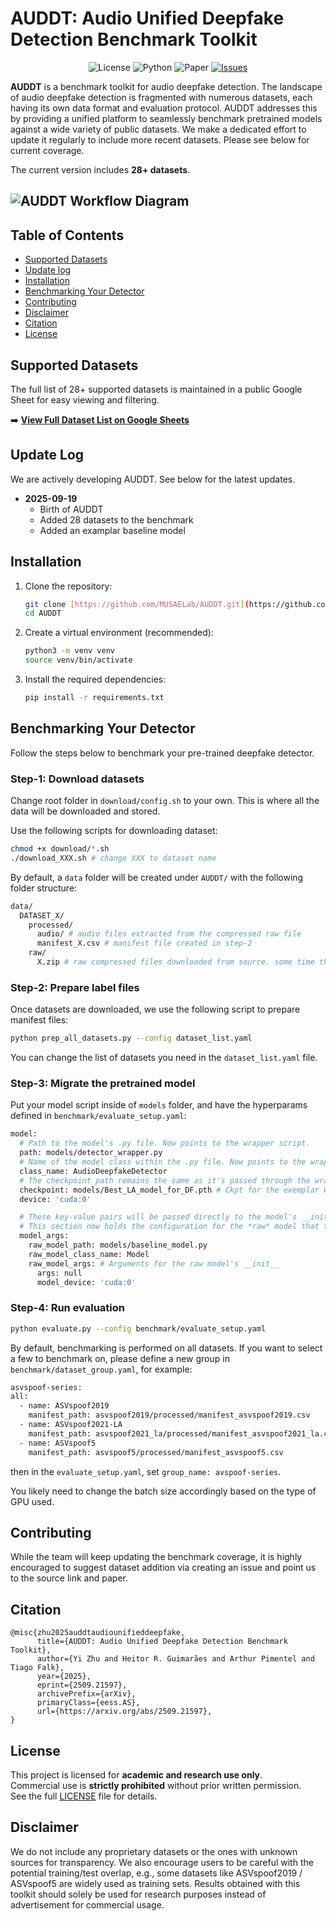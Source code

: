 # AUDDT: Audio Unified Deepfake Detection Benchmark Toolkit

<p align="center">
  <img alt="License" src="https://img.shields.io/badge/License-Research--Use--Only-blue.svg">
  <img alt="Python" src="https://img.shields.io/badge/Python-3.8+-green.svg">
  <img alt="Paper" src="https://img.shields.io/badge/arXiv-xxxx.xxxxx-b31b1b.svg">
  <a href="https://github.com/MUSAELab/AUDDT/issues">
    <img alt="Issues" src="https://img.shields.io/github/MUSAELab/AUDDT">
  </a>
</p>

**AUDDT** is a benchmark toolkit for audio deepfake detection. The landscape of audio deepfake detection is fragmented with numerous datasets, each having its own data format and evaluation protocol. AUDDT addresses this by providing a unified platform to seamlessly benchmark pretrained models against a wide variety of public datasets. We make a dedicated effort to update it regularly to include more recent datasets. Please see below for current coverage.

The current version includes **28+ datasets**.

![AUDDT Workflow Diagram](assets/auddt_new.png)
---

## Table of Contents
- [Supported Datasets](#supported-datasets)
- [Update log](#update-log)
- [Installation](#installation)
- [Benchmarking Your Detector](#benchmarking-your-detector)
- [Contributing](#contributing)
- [Disclaimer](#disclaimer)
- [Citation](#citation)
- [License](#license)

## Supported Datasets

The full list of 28+ supported datasets is maintained in a public Google Sheet for easy viewing and filtering.

➡️ **[View Full Dataset List on Google Sheets](https://docs.google.com/spreadsheets/d/1RVUrnBqSarKIwsHcjXvTcLxHyop7eAUzsBhvAexyR80/edit?usp=sharing)**

## Update Log
We are actively developing AUDDT. See below for the latest updates.
* **2025-09-19**
    * Birth of AUDDT
    * Added 28 datasets to the benchmark
    * Added an examplar baseline model

## Installation
1.  Clone the repository:
    ```bash
    git clone [https://github.com/MUSAELab/AUDDT.git](https://github.com/MUSAELab/AUDDT.git)
    cd AUDDT
    ```

2.  Create a virtual environment (recommended):
    ```bash
    python3 -m venv venv
    source venv/bin/activate
    ```

3.  Install the required dependencies:
    ```bash
    pip install -r requirements.txt
    ```

## Benchmarking Your Detector
Follow the steps below to benchmark your pre-trained deepfake detector.

### Step-1: Download datasets
Change root folder in `download/config.sh` to your own. This is where all the data will be downloaded and stored.

Use the following scripts for downloading dataset:
```bash
chmod +x download/*.sh
./download_XXX.sh # change XXX to dataset name
```
By default, a `data` folder will be created under `AUDDT/` with the following folder structure:
```bash
data/
  DATASET_X/
    processed/
      audio/ # audio files extracted from the compressed raw file
      manifest_X.csv # manifest file created in step-2
    raw/
      X.zip # raw compressed files downloaded from source. some time this could be several files.
```

### Step-2: Prepare label files
Once datasets are downloaded, we use the following script to prepare manifest files:
```bash
python prep_all_datasets.py --config dataset_list.yaml
```
You can change the list of datasets you need in the `dataset_list.yaml` file.

### Step-3: Migrate the pretrained model
Put your model script inside of `models` folder, and have the hyperparams defined in `benchmark/evaluate_setup.yaml`:

```bash
model:
  # Path to the model's .py file. Now points to the wrapper script.
  path: models/detector_wrapper.py
  # Name of the model class within the .py file. Now points to the wrapper class.
  class_name: AudioDeepfakeDetector
  # The checkpoint path remains the same as it's passed through the wrapper.
  checkpoint: models/Best_LA_model_for_DF.pth # Ckpt for the exemplar W2V-ASSIST
  device: 'cuda:0'

  # These key-value pairs will be passed directly to the model's __init__ method.
  # This section now holds the configuration for the *raw* model that the wrapper uses.
  model_args:
    raw_model_path: models/baseline_model.py
    raw_model_class_name: Model
    raw_model_args: # Arguments for the raw model's __init__
      args: null
      model_device: 'cuda:0'
```

### Step-4: Run evaluation
```bash
python evaluate.py --config benchmark/evaluate_setup.yaml
```
By default, benchmarking is performed on all datasets. If you want to select a few to benchmark on, please define a new group in `benchmark/dataset_group.yaml`, for example:
```bash
asvspoof-series:
all:
  - name: ASVspoof2019
    manifest_path: asvspoof2019/processed/manifest_asvspoof2019.csv
  - name: ASVspoof2021-LA
    manifest_path: asvspoof2021_la/processed/manifest_asvspoof2021_la.csv
  - name: ASVspoof5
    manifest_path: asvspoof5/processed/manifest_asvspoof5.csv
```
then in the `evaluate_setup.yaml`, set `group_name: avspoof-series`. 

You likely need to change the batch size accordingly based on the type of GPU used.

## Contributing
While the team will keep updating the benchmark coverage, it is highly encouraged to suggest dataset addition via creating an issue and point us to the source link and paper.

## Citation
```
@misc{zhu2025auddtaudiounifieddeepfake,
      title={AUDDT: Audio Unified Deepfake Detection Benchmark Toolkit}, 
      author={Yi Zhu and Heitor R. Guimarães and Arthur Pimentel and Tiago Falk},
      year={2025},
      eprint={2509.21597},
      archivePrefix={arXiv},
      primaryClass={eess.AS},
      url={https://arxiv.org/abs/2509.21597}, 
}
```

## License
This project is licensed for **academic and research use only**.  
Commercial use is **strictly prohibited** without prior written permission.  
See the full [LICENSE](./LICENSE) file for details.

## Disclaimer
We do not include any proprietary datasets or the ones with unknown sources for transparency. We also encourage users to be careful with the potential training/test overlap, e.g., some datasets like ASVspoof2019 / ASVspoof5 are widely used as training sets. Results obtained with this toolkit should solely be used for research purposes instead of advertisement for commercial usage.
